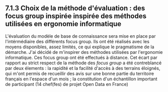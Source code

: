 ## 7.1.3 Choix de la méthode d'évaluation : des focus group inspirée inspirée des méthodes utilisées en ergonomie informatique 

L'évaluation du modèle de base de connaissance sera mise en place par l'intérmédiaire des différents focus group. Ils ont été réalisés avec les moyens disponibles, assez limités, ce qui explique le pragmatisme de la démarche. J'ai décidé de m'inspirer des méthodes utilisées par l'ergonomie informatique. Ces focus group ont été effectués à distance. Cet écart par rapport au strict respect de la méthode des *focus group* a été contreblancé par deux élements : la rapidité et la facilité d'accès à des terrains éloignés, qui m'ont permis de recueillir des avis sur une bonne partie du territoire français en l'espace d'un mois ; la constitution d'un échantillon important de participant (14 chef(fes) de projet Open Data en France) 
